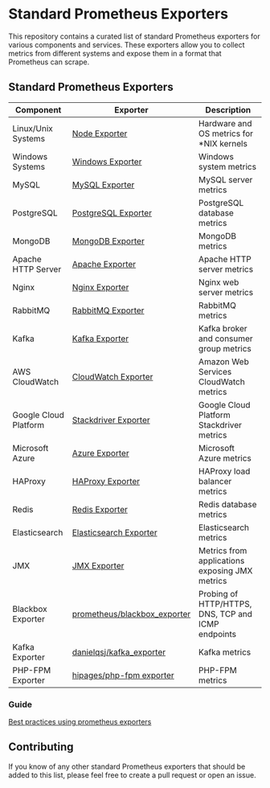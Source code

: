 # Standard Prometheus Exporters

This repository contains a curated list of standard Prometheus exporters for various components and services. These exporters allow you to collect metrics from different systems and expose them in a format that Prometheus can scrape.



## Standard Prometheus Exporters

| Component | Exporter | Description |
|-----------|----------|-------------|
| Linux/Unix Systems | [Node Exporter](https://github.com/prometheus/node_exporter) | Hardware and OS metrics for *NIX kernels |
| Windows Systems | [Windows Exporter](https://github.com/prometheus-community/windows_exporter) | Windows system metrics |
| MySQL | [MySQL Exporter](https://github.com/prometheus/mysqld_exporter) | MySQL server metrics |
| PostgreSQL | [PostgreSQL Exporter](https://github.com/prometheus-community/postgres_exporter) | PostgreSQL database metrics |
| MongoDB | [MongoDB Exporter](https://github.com/percona/mongodb_exporter) | MongoDB metrics |
| Apache HTTP Server | [Apache Exporter](https://github.com/Lusitaniae/apache_exporter) | Apache HTTP server metrics |
| Nginx | [Nginx Exporter](https://github.com/nginxinc/nginx-prometheus-exporter) | Nginx web server metrics |
| RabbitMQ | [RabbitMQ Exporter](https://github.com/rabbitmq/rabbitmq-prometheus) | RabbitMQ metrics |
| Kafka | [Kafka Exporter](https://github.com/danielqsj/kafka_exporter) | Kafka broker and consumer group metrics |
| AWS CloudWatch | [CloudWatch Exporter](https://github.com/prometheus/cloudwatch_exporter) | Amazon Web Services CloudWatch metrics |
| Google Cloud Platform | [Stackdriver Exporter](https://github.com/prometheus-community/stackdriver_exporter) | Google Cloud Platform Stackdriver metrics |
| Microsoft Azure | [Azure Exporter](https://github.com/RobustPerception/azure_metrics_exporter) | Microsoft Azure metrics |
| HAProxy | [HAProxy Exporter](https://github.com/prometheus/haproxy_exporter) | HAProxy load balancer metrics |
| Redis | [Redis Exporter](https://github.com/oliver006/redis_exporter) | Redis database metrics |
| Elasticsearch | [Elasticsearch Exporter](https://github.com/prometheus-community/elasticsearch_exporter) | Elasticsearch metrics |
| JMX | [JMX Exporter](https://github.com/prometheus/jmx_exporter) | Metrics from applications exposing JMX metrics |
| Blackbox Exporter | [prometheus/blackbox_exporter](https://github.com/prometheus/blackbox_exporter) | Probing of HTTP/HTTPS, DNS, TCP and ICMP endpoints |
| Kafka Exporter |  [danielqsj/kafka_exporter](https://github.com/danielqsj/kafka_exporter) | Kafka metrics |
| PHP-FPM Exporter | [hipages/php-fpm exporter](https://github.com/hipages/php-fpm_exporter) | PHP-FPM metrics |


### Guide
[Best practices using prometheus exporters](https://last9.io/blog/best-practices-using-and-writing-prometheus-exporters/)

## Contributing

If you know of any other standard Prometheus exporters that should be added to this list, please feel free to create a pull request or open an issue.
